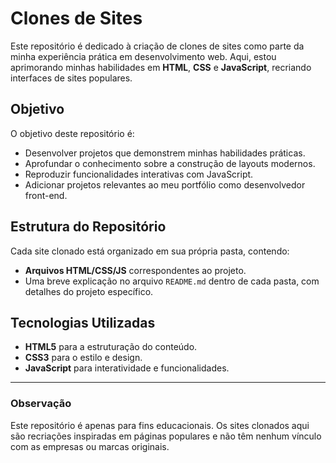 # Clones de Sites

Este repositório é dedicado à criação de clones de sites como parte da minha experiência prática em desenvolvimento web. Aqui, estou aprimorando minhas habilidades em **HTML**, **CSS** e **JavaScript**, recriando interfaces de sites populares.

## Objetivo

O objetivo deste repositório é:
- Desenvolver projetos que demonstrem minhas habilidades práticas.
- Aprofundar o conhecimento sobre a construção de layouts modernos.
- Reproduzir funcionalidades interativas com JavaScript.
- Adicionar projetos relevantes ao meu portfólio como desenvolvedor front-end.

## Estrutura do Repositório

Cada site clonado está organizado em sua própria pasta, contendo:
- **Arquivos HTML/CSS/JS** correspondentes ao projeto.
- Uma breve explicação no arquivo `README.md` dentro de cada pasta, com detalhes do projeto específico.

## Tecnologias Utilizadas

- **HTML5** para a estruturação do conteúdo.
- **CSS3** para o estilo e design.
- **JavaScript** para interatividade e funcionalidades.

---

### Observação
Este repositório é apenas para fins educacionais. Os sites clonados aqui são recriações inspiradas em páginas populares e não têm nenhum vínculo com as empresas ou marcas originais.

